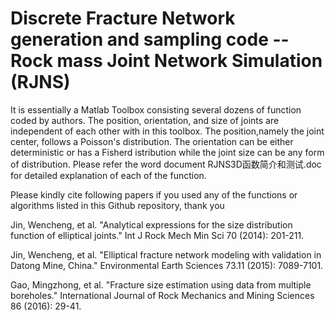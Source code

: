 # Discrete Fracture Network generation and sampling code -- Rock mass Joint Network Simulation (RJNS)

It is essentially a Matlab Toolbox consisting several dozens of function coded by authors. The position, orientation, and size of joints are independent of each other with in this toolbox. The position,namely the joint center, follows a Poisson's distribution. The orientation can be either deterministic or has a Fisherd istribution while the joint size can be any form of distribution. Please refer the word document RJNS3D函数简介和测试.doc for detailed explanation of each of the function. 

Please kindly cite following papers if you used any of the functions or algorithms listed in this Github repository, thank you

Jin, Wencheng, et al. "Analytical expressions for the size distribution function of elliptical joints." Int J Rock Mech Min Sci 70 (2014): 201-211.

Jin, Wencheng, et al. "Elliptical fracture network modeling with validation in Datong Mine, China." Environmental Earth Sciences 73.11 (2015): 7089-7101.

Gao, Mingzhong, et al. "Fracture size estimation using data from multiple boreholes." International Journal of Rock Mechanics and Mining Sciences 86 (2016): 29-41.
